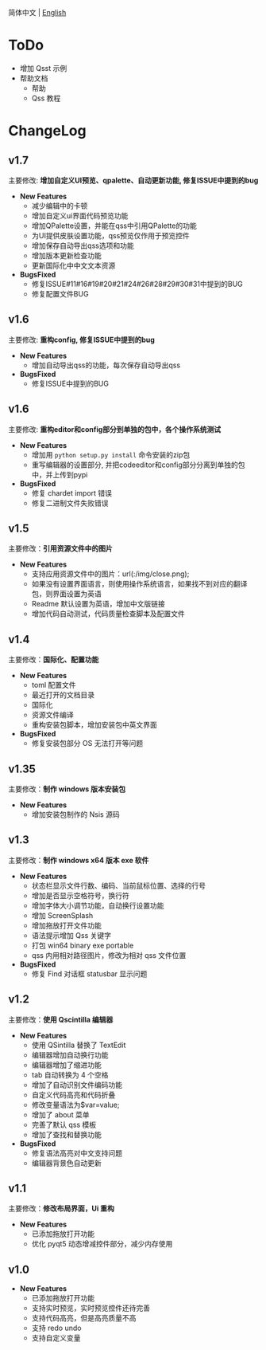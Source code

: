 简体中文 | [English](todo.md)

# ToDo

+ 增加 Qsst 示例
+ 帮助文档
    - 帮助
    - Qss 教程


# ChangeLog

## v1.7
主要修改: **增加自定义UI预览、qpalette、自动更新功能, 修复ISSUE中提到的bug**

+ **New Features**
    - 减少编辑中的卡顿
    - 增加自定义ui界面代码预览功能
    - 增加QPalette设置，并能在qss中引用QPalette的功能
    - 为UI提供皮肤设置功能，qss预览仅作用于预览控件
	- 增加保存自动导出qss选项和功能
    - 增加版本更新检查功能
	- 更新国际化中中文文本资源
+ **BugsFixed**
    - 修复ISSUE#11#16#19#20#21#24#26#28#29#30#31中提到的BUG
    - 修复配置文件BUG
    
## v1.6
主要修改: **重构config, 修复ISSUE中提到的bug**

+ **New Features**
    - 增加自动导出qss的功能，每次保存自动导出qss
+ **BugsFixed**
    - 修复ISSUE中提到的BUG

## v1.6
主要修改: **重构editor和config部分到单独的包中，各个操作系统测试**

+ **New Features**
    - 增加用 `python setup.py install` 命令安装的zip包
    - 重写编辑器的设置部分, 并把codeeditor和config部分分离到单独的包中，并上传到pypi
+ **BugsFixed**
    - 修复 chardet import 错误
    - 修复二进制文件失败错误

## v1.5
主要修改：**引用资源文件中的图片**

+ **New Features**
    - 支持应用资源文件中的图片：url(:/img/close.png);
    - 如果没有设置界面语言，则使用操作系统语言，如果找不到对应的翻译包，则界面设置为英语
    - Readme 默认设置为英语，增加中文版链接
    - 增加代码自动测试，代码质量检查脚本及配置文件 


## v1.4
主要修改：**国际化、配置功能**

+ **New Features**
    - toml 配置文件
    - 最近打开的文档目录
    - 国际化
    - 资源文件编译
    - 重构安装包脚本，增加安装包中英文界面
+ **BugsFixed**
    - 修复安装包部分 OS 无法打开等问题

## v1.35
主要修改：**制作 windows 版本安装包**

+ **New Features**
    - 增加安装包制作的 Nsis 源码

## v1.3
主要修改：**制作 windows x64 版本 exe 软件**

+ **New Features**
    - 状态栏显示文件行数、编码、当前鼠标位置、选择的行号
    - 增加是否显示空格符号，换行符
    - 增加字体大小调节功能，自动换行设置功能
    - 增加 ScreenSplash
    - 增加拖放打开文件功能
    - 语法提示增加 Qss 关键字
    - 打包 win64 binary exe portable
    - qss 内用相对路径图片，修改为相对 qss 文件位置
+ **BugsFixed**
    - 修复 Find 对话框 statusbar 显示问题

## v1.2

主要修改：**使用 Qscintilla 编辑器**

+ **New Features**
    - 使用 QSintilla 替换了 TextEdit
    - 编辑器增加自动换行功能
    - 编辑器增加了缩进功能
    - tab 自动转换为 4 个空格
    - 增加了自动识别文件编码功能
    - 自定义代码高亮和代码折叠
    - 修改变量语法为$var=value;
    - 增加了 about 菜单
    - 完善了默认 qss 模板
    - 增加了查找和替换功能
+ **BugsFixed**
    - 修复语法高亮对中文支持问题
    - 编辑器背景色自动更新

## v1.1
主要修改：**修改布局界面，Ui 重构**

+ **New Features**
    - 已添加拖放打开功能
    - 优化 pyqt5 动态增减控件部分，减少内存使用

## v1.0

+ **New Features**
    - 已添加拖放打开功能
    - 支持实时预览，实时预览控件还待完善
    - 支持代码高亮，但是高亮质量不高
    - 支持 redo undo
    - 支持自定义变量
